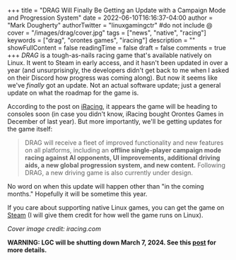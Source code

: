 +++
title = "DRAG Will Finally Be Getting an Update with a Campaign Mode and Progression System"
date = 2022-06-10T16:16:37-04:00
author = "Mark Dougherty"
authorTwitter = "linuxgamingctr" #do not include @
cover = "/images/drag/cover.jpg"
tags = ["news", "native", "racing"]
keywords = ["drag", "orontes games", "iracing"]
description = ""
showFullContent = false
readingTime = false
draft = false
comments = true
+++
*DRAG* is a tough-as-nails racing game that's available natively on Linux. It went to Steam in early access, and it hasn't been updated in over a year (and unsurprisingly, the developers didn't get back to me when I asked on their Discord how progress was coming along). But now it seems like we've *finally* got an update. Not an actual software update; just a general update on what the roadmap for the game is.

According to the post on [iRacing](https://www.iracing.com/orontes-games-and-iracing-lay-long-term-foundations-for-development/), it appears the game will be heading to consoles soon (in case you didn't know, iRacing bought Orontes Games in December of last year). But more importantly, we'll be getting updates for the game itself:
> DRAG will receive a fleet of improved functionality and new features on all platforms, including an **offline single-player campaign mode racing against AI opponents, UI improvements, additional driving aids, a new global progression system, and new content.** Following DRAG, a new driving game is also currently under design.

No word on when this update will happen other than "in the coming months." Hopefully it will be sometime this year.

If you care about supporting native Linux games, you can get the game on [Steam](https://store.steampowered.com/app/773840/DRAG_Outer_Zones/) (I will give them credit for how well the game runs on Linux).

*Cover image credit: iracing.com*

**WARNING: LGC will be shutting down March 7, 2024. See this [post](https://linuxgamingcentral.com/posts/the-end-of-lgc/) for more details.**
